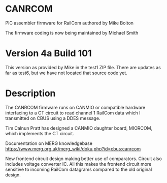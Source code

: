 # CANRCOM

PIC assembler firmware for RailCom authored by Mike Bolton

The firmware coding is now being maintained by Michael Smith

# Version 4a Build 101

This version as provided by Mike in the test1 ZIP file. There are updates as far as test6, but we have not located that source code yet.

# Description

The CANRCOM firmware runs on CANMIO or compatible hardware interfacing to a CT circuit to read channel 1 RailCom data which I transmitted on CBUS using a DDES message. 
 
Tim Calnun Pratt has designed a CANMIO daughter board, MIORCOM, which implements the CT circuit.
 
Documentation on MERG knowledgebase https://www.merg.org.uk/merg_wiki/doku.php?id=cbus:canrcom

New frontend circuit design making better use of comparators. Circuit also includes voltage converter IC. All this makes the frontend circuit more sensitive to incoming RailCom datagrams compared to the old original design.
